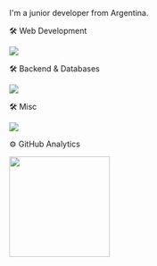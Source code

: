 
I'm a junior developer from Argentina.


<section>
   <!-- LinkedIn badge 
  <img
    src="https://img.shields.io/badge/LinkedIn-0A66C2?style=for-the-badge&logo=linkedin&logoColor=white"
    height="30em"
  />
  <img
    src="https://img.shields.io/badge/my_portfolio-181818?style=for-the-badge&logo=ko-fi&logoColor=white"
    height="30em"
  />
  -->
</section>

🛠️ Web Development

<img
  src="https://skillicons.dev/icons?i=js,ts,react,express,html,css,tailwind&perline=10"
/>

🛠️ Backend & Databases

<img
  src="https://skillicons.dev/icons?i=python,java,postgresql&perline=6"
/>

🛠️ Misc

<img
  src="https://skillicons.dev/icons?i=github,git,vscode,intellij,&perline=6"
/>

⚙️ GitHub Analytics

<img
  src="https://github-readme-stats.vercel.app/api/top-langs?username=rockito10&show_icons=true&locale=en&layout=compact&theme=dark"
  height="180em"
/>
